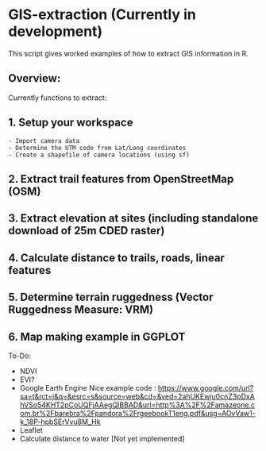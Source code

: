# GIS-extraction (Currently in development) 

This script gives worked examples of how to extract GIS information in R.

## Overview: 
Currently functions to extract:
## 1. Setup your workspace 
    - Import camera data
    - Determine the UTM code from Lat/Long coordinates
    - Create a shapefile of camera locations (using sf)
## 2. Extract trail features from OpenStreetMap (OSM)
## 3. Extract elevation at sites (including standalone download of 25m CDED raster)
## 4. Calculate distance to trails, roads, linear features
## 5. Determine terrain ruggedness (Vector Ruggedness Measure: VRM)
## 6. Map making example in GGPLOT 

To-Do:
- NDVI
- EVI?
- Google Earth Engine
       Nice example code : https://www.google.com/url?sa=t&rct=j&q=&esrc=s&source=web&cd=&ved=2ahUKEwju0cnZ3pDxAhVSo54KHT2pCoUQFjAAegQIBBAD&url=http%3A%2F%2Famazeone.com.br%2Fbarebra%2Fpandora%2FrgeebookT1eng.pdf&usg=AOvVaw1-k_18P-hpbSErVvu8M_Hk
- Leaflet
- Calculate distance to water [Not yet implemented]

